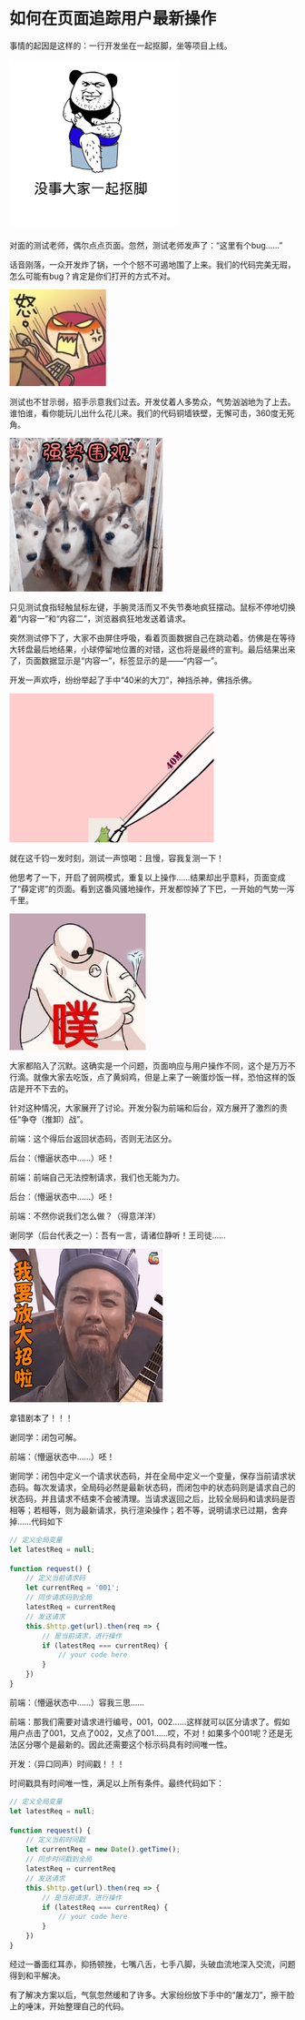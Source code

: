# 如何在页面追踪用户最新操作

事情的起因是这样的：一行开发坐在一起抠脚，坐等项目上线。

![koujiao.gif](./img/koujiao.gif)

对面的测试老师，偶尔点点页面。忽然，测试老师发声了：“这里有个bug……”

话音刚落，一众开发炸了锅，一个个怒不可遏地围了上来。我们的代码完美无瑕，怎么可能有bug？肯定是你们打开的方式不对。

![xianzhuozi.jpg](./img/xianzhuozi.jpg)

测试也不甘示弱，招手示意我们过去。开发仗着人多势众，气势汹汹地为了上去。谁怕谁，看你能玩儿出什么花儿来。我们的代码铜墙铁壁，无懈可击，360度无死角。

![qiangshiweiguan.gif](./img/qiangshiweiguan.gif)

只见测试食指轻触鼠标左键，手腕灵活而又不失节奏地疯狂摆动。鼠标不停地切换着“内容一”和“内容二”，浏览器疯狂地发送着请求。

突然测试停下了，大家不由屏住呼吸，看着页面数据自己在跳动着。仿佛是在等待大转盘最后地结果，小球停留地位置的对错，这也将是最终的宣判。最后结果出来了，页面数据显示是“内容一”，标签显示的是——“内容一”。

开发一声欢呼，纷纷举起了手中“40米的大刀”，神挡杀神，佛挡杀佛。

![dadao.gif](./img/dadao.gif)

就在这千钧一发时刻，测试一声惊喝：且慢，容我复测一下！

他思考了一下，开启了弱网模式，重复以上操作……结果却出乎意料，页面变成了“薛定谔”的页面。看到这番风骚地操作，开发都惊掉了下巴，一开始的气势一泻千里。

![louqi.jpg](./img/louqi.jpg)

大家都陷入了沉默。这确实是一个问题，页面响应与用户操作不同，这个是万万不行滴。就像大家去吃饭，点了黄焖鸡，但是上来了一碗蛋炒饭一样，恐怕这样的饭店是开不下去的。

针对这种情况，大家展开了讨论。开发分裂为前端和后台，双方展开了激烈的责任“争夺（推卸）战”。

前端：这个得后台返回状态码，否则无法区分。

后台：（懵逼状态中……）呸！

前端：前端自己无法控制请求，我们也无能为力。

后台：（懵逼状态中……）呸！

前端：不然你说我们怎么做？（得意洋洋）

谢同学（后台代表之一）：吾有一言，请诸位静听！王司徒……

![zhugeliang.gif](./img/zhugeliang.gif)

拿错剧本了！！！

谢同学：闭包可解。

前端：（懵逼状态中……）呸！

谢同学：闭包中定义一个请求状态码，并在全局中定义一个变量，保存当前请求状态码。每次发请求，全局码必然是最新状态码，而闭包中的状态码则是请求自己的状态码，并且请求不结束不会被清理。当请求返回之后，比较全局码和请求码是否相等；若相等，则为最新请求，执行渲染操作；若不等，说明请求已过期，舍弃掉……代码如下

```javascript
// 定义全局变量
let latestReq = null;

function request() {
    // 定义当前请求码
    let currentReq = '001';
    // 同步请求码到全局
    latestReq = currentReq
    // 发送请求
    this.$http.get(url).then(req => {
        // 是当前请求，进行操作
        if (latestReq === currentReq) {
            // your code here
        }
    })
}
```

前端：（懵逼状态中……）容我三思……

前端：那我们需要对请求进行编号，001，002……这样就可以区分请求了。假如用户点击了001，又点了002，又点了001……哎，不对！如果多个001呢？还是无法区分哪个是最新的。因此还需要这个标示码具有时间唯一性。

开发：（异口同声）时间戳！！！

时间戳具有时间唯一性，满足以上所有条件。最终代码如下：

```javascript
// 定义全局变量
let latestReq = null;

function request() {
    // 定义当前时间戳
    let currentReq = new Date().getTime();
    // 同步时间戳到全局
    latestReq = currentReq
    // 发送请求
    this.$http.get(url).then(req => {
        // 是当前请求，进行操作
        if (latestReq === currentReq) {
            // your code here
        }
    })
}
```

经过一番面红耳赤，抑扬顿挫，七嘴八舌，七手八脚，头破血流地深入交流，问题得到和平解决。

有了解决方案以后，气氛忽然缓和了许多。大家纷纷放下手中的“屠龙刀”，擦干脸上的唾沫，开始整理自己的代码。
